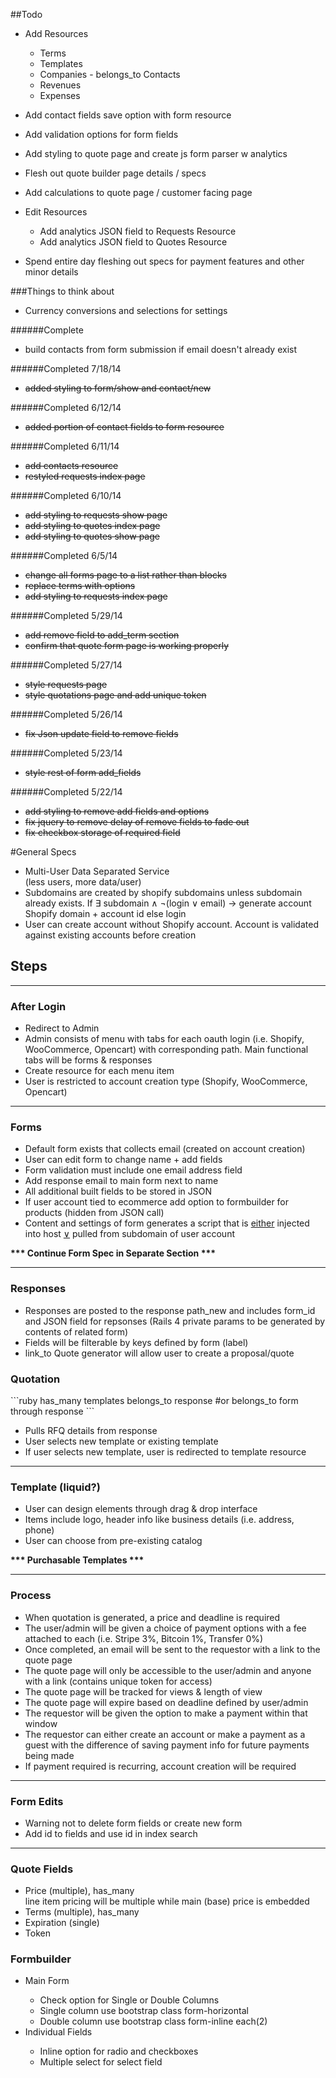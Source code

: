 ##Todo

* Add Resources
  * Terms
  * Templates
  * Companies - belongs_to Contacts
  * Revenues
  * Expenses

* Add contact fields save option with form resource

* Add validation options for form fields

* Add styling to quote page and create js form parser w analytics

* Flesh out quote builder page details / specs

* Add calculations to quote page / customer facing page

* Edit Resources
  * Add analytics JSON field to Requests Resource
  * Add analytics JSON field to Quotes Resource

* Spend entire day fleshing out specs for payment features and other minor details

###Things to think about
* Currency conversions and selections for settings

######Complete
* build contacts from form submission if email doesn't already exist

######Completed 7/18/14
* ~~added styling to form/show and contact/new~~

######Completed 6/12/14
* ~~added portion of contact fields to form resource~~

######Completed 6/11/14
* ~~add contacts resource~~
* ~~restyled requests index page~~

######Completed 6/10/14
* ~~add styling to requests show page~~
* ~~add styling to quotes index page~~
* ~~add styling to quotes show page~~

######Completed 6/5/14
* ~~change all forms page to a list rather than blocks~~
* ~~replace terms with options~~
* ~~add styling to requests index page~~


######Completed 5/29/14
* ~~add remove field to add_term section~~
* ~~confirm that quote form page is working properly~~

######Completed 5/27/14
* ~~style requests page~~
* ~~style quotations page and add unique token~~

######Completed 5/26/14
* ~~fix Json update field to remove fields~~

######Completed 5/23/14
* ~~style rest of form add_fields~~

######Completed 5/22/14
* ~~add styling to remove add fields and options~~
* ~~fix jquery to remove delay of remove fields to fade out~~
* ~~fix checkbox storage of required field~~

#General Specs

<ul>
	<li>Multi-User Data Separated Service <br><span>(less users, more data/user)</span></li>
	<li>Subdomains are created by shopify subdomains unless subdomain already exists. If &exist; subdomain &and; &not;(login &or; email) &rarr; generate account Shopify domain + account id else login</li>
	<li>User can create account without Shopify account. Account is validated against existing accounts before creation</li>
</ul>

<h2>Steps</h2>

<hr>

<h3>After Login</h3>
<ul>
	<li>Redirect to Admin</li>
	<li>Admin consists of menu with tabs for each oauth login (i.e. Shopify, WooCommerce, Opencart) with corresponding path. Main functional tabs will be forms &amp; responses</li>
	<li>Create resource for each menu item</li>
	<li>User is restricted to account creation type (Shopify, WooCommerce, Opencart)</li>
</ul>

<hr>

<h3>Forms</h3>
<ul>
	<li>Default form exists that collects email (created on account creation)</li>
	<li>User can edit form to change name + add fields</li>
	<li>Form validation must include one email address field</li>
	<li>Add response email to main form next to name</li>
	<li>All additional built fields to be stored in JSON</li>
	<li>If user account tied to ecommerce add option to formbuilder for products (hidden from JSON call)</li>
	<li>Content and settings of form generates a script that is <u>either</u> injected into host <u>&or;</u> pulled from subdomain of user account</li>
</ul>
<p><strong>*** Continue Form Spec in Separate Section ***</strong></p>

<hr>

<h3>Responses</h3>
<ul>
	<li>Responses are posted to the response path_new and includes form_id and JSON field for repsonses (Rails 4 private params to be generated by contents of related form)</li>
	<li>Fields will be filterable by keys defined by form (label)</li>
	<li>link_to Quote generator will allow user to create a proposal/quote</li>
</ul>

<h3>Quotation</h3>
```ruby
has_many templates
belongs_to response
#or
belongs_to form through response
```
<ul>
	<li>Pulls RFQ details from response</li>
	<li>User selects new template or existing template</li>
	<li>If user selects new template, user is redirected to template resource</li>
</ul>

<hr>

<h3>Template (liquid?)</h3>
<ul>
	<li>User can design elements through drag &amp; drop interface</li>
	<li>Items include logo, header info like business details (i.e. address, phone)</li>
	<li>User can choose from pre-existing catalog</li>
</ul>

<p><strong>*** Purchasable Templates ***</strong></p>

<hr>

<h3>Process</h3>
<ul>
	<li>When quotation is generated, a price and deadline is required</li>
	<li>The user/admin will be given a choice of payment options with a fee attached to each (i.e. Stripe 3%, Bitcoin 1%, Transfer 0%)</li>
	<li>Once completed, an email will be sent to the requestor with a link to the quote page</li>
	<li>The quote page will only be accessible to the user/admin and anyone with a link (contains unique token for access)</li>
	<li>The quote page will be tracked for views &amp; length of view</li>
	<li>The quote page will expire based on deadline defined by user/admin</li>
	<li>The requestor will be given the option to make a payment within that window</li>
	<li>The requestor can either create an account or make a payment as a guest with the difference of saving payment info for future payments being made</li>
	<li>If payment required is recurring, account creation will be required</li>
</ul>

<hr>

<h3>Form Edits</h3>
<ul>
	<li>Warning not to delete form fields or create new form</li>
	<li>Add id to fields and use id in index search</li>
</ul>

<hr>

<h3>Quote Fields</h3>
<ul>
	<li>Price (multiple), has_many <br><span>line item pricing will be multiple while main (base) price is embedded</span></li>
	<li>Terms (multiple), has_many</li>
	<li>Expiration (single)</li>
	<li>Token</li>
</ul>

<h3>Formbuilder</h3>
<ul>
	<li>Main Form</li>
	<ul>
		<li>Check option for Single or Double Columns</li>
		<li>Single column use bootstrap class form-horizontal</li>
		<li>Double column use bootstrap class form-inline each(2)</li>
	</ul>
	<li>Individual Fields</li>
	<ul>
		<li>Inline option for radio and checkboxes</li>
		<li>Multiple select for select field</li>
	</ul>
</ul>
